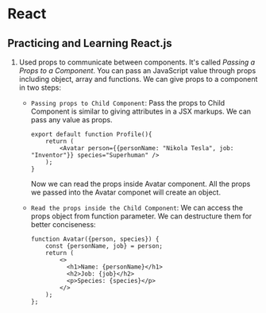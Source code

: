 # React 

## Practicing and Learning React.js

1. Used props to communicate between components. It's called *Passing a Props to a Component*. You can pass an JavaScript value through props including object, array and functions. We can give props to a component in two steps:
    -  `Passing props to Child Component`: Pass the props to Child Component is similar to giving attributes in a JSX markups. We can pass any value as props.

        ~~~
        export default function Profile(){
            return (
                <Avatar person={{personName: "Nikola Tesla", job: "Inventor"}} species="Superhuman" />
            );
        }
        ~~~
        Now we can read the props inside Avatar component. All the props we passed into the Avatar componet will create an object.
    - `Read the props inside the Child Component`: We can access the props object from function parameter. We can destructure them for better conciseness:
        ~~~
        function Avatar({person, species}) {
            const {personName, job} = person;
            return (
                <>
                  <h1>Name: {personName}</h1>
                  <h2>Job: {job}</h2>
                  <p>Species: {species}</p>
                </>
            );
        };
        ~~~